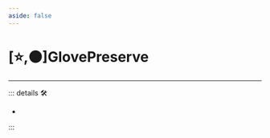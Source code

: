 ```yaml
---
aside: false
---
```

# [⭐,🟠]<labor>Glove</labor><motor>Preserve</motor>

---

<!-- =================================================== -->
<!-- =================================================== -->
<!-- =================================================== -->
<!-- =================================================== -->
<!-- =================================================== -->
::: details 🛠

-

:::
